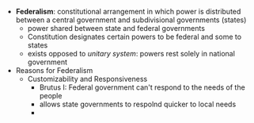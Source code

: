 - **Federalism**: constitutional arrangement in which power is distributed between a central government and subdivisional governments (states) 
	- power shared between state and federal governments
	- Constitution designates certain powers to be federal and some to states
	- exists opposed to *unitary system*: powers rest solely in national government
- Reasons for Federalism
	- Customizability and Responsiveness
		- Brutus I: Federal government can't respond to the needs of the people
		- allows state governments to respolnd quicker to local needs
		- 
